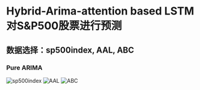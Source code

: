 # Hybrid-Arima-attention based LSTM对S&P500股票进行预测

## 数据选择：sp500index, AAL, ABC

### Pure ARIMA 

![sp500index](https://github.com/Dzy-HW-XD/Hybrid-Arima-LSTM/tree/main/results_figures/pure_ARIMA_sp500_overall.png) 
![AAL](https://github.com/Dzy-HW-XD/Hybrid-Arima-LSTM/tree/main/results_figures/pure_ARIMA_AAL_overall.png) 
![ABC](https://github.com/Dzy-HW-XD/Hybrid-Arima-LSTM/tree/main/results_figures/pure_ARIMA_ABC_overall.png) 
